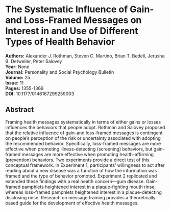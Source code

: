 # The Systematic Influence of Gain-and Loss-Framed Messages on Interest in and Use of Different Types of Health Behavior

**Authors:** Alexander J. Rothman, Steven C. Martino, Brian T. Bedell, Jerusha B. Detweiler, Peter Salovey  
**Year:** None  
**Journal:** Personality and Social Psychology Bulletin  
**Volume:** 25  
**Issue:** 11  
**Pages:** 1355-1369  
**DOI:** 10.1177/0146167299259003  

## Abstract
Framing health messages systematically in terms of either gains or losses influences the behaviors that people adopt. Rothman and Salovey proposed that the relative influence of gain-and loss-framed messages is contingent on people’s perception of the risk or uncertainty associated with adopting the recommended behavior. Specifically, loss-framed messages are more effective when promoting illness-detecting (screening) behaviors, but gain-framed messages are more effective when promoting health-affirming (prevention) behaviors. Two experiments provide a direct test of this conceptual framework. In Experiment 1, participants’ willingness to act after reading about a new disease was a function of how the information was framed and the type of behavior promoted. Experiment 2 replicated and extended these findings with a real health concern—gum disease. Gain-framed pamphlets heightened interest in a plaque-fighting mouth rinse, whereas loss-framed pamphlets heightened interest in a plaque-detecting disclosing rinse. Research on message framing provides a theoretically based guide for the development of effective health messages.

